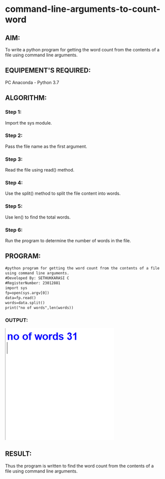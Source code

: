 # command-line-arguments-to-count-word
## AIM:
To write a python program for getting the word count from the contents of a file using command line arguments.
## EQUIPEMENT'S REQUIRED: 
PC
Anaconda - Python 3.7
## ALGORITHM: 
### Step 1:
Import the sys module.

### Step 2: 
Pass the file name as the first argument.

### Step 3: 
Read the file using read() method.

### Step 4:  
Use the split() method to split the file content into words.

### Step 5: 
Use len() to find the total words.

### Step 6: 
Run the program to determine the number of words in the file.

## PROGRAM:
```
#python program for getting the word count from the contents of a file using command line arguments.
#Developed By: SETHUKKARASI C
#RegisterNumber: 23012881
import sys
fp=open(sys.argv[0])
data=fp.read()
words=data.split()
print("no of words",len(words))

```
### OUTPUT:

![output](/output.png)

## RESULT:
Thus the program is written to find the word count from the contents of a file using command line arguments.
